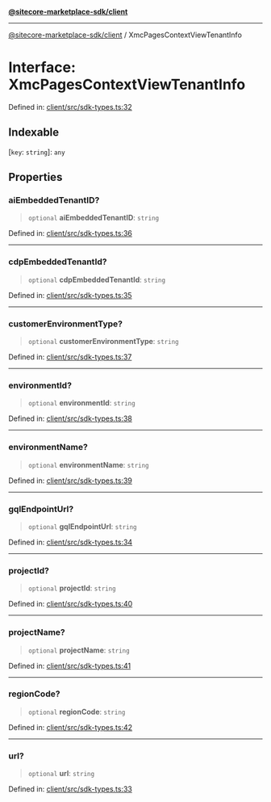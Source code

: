 [**@sitecore-marketplace-sdk/client**](../README.md)

***

[@sitecore-marketplace-sdk/client](../README.md) / XmcPagesContextViewTenantInfo

# Interface: XmcPagesContextViewTenantInfo

Defined in: [client/src/sdk-types.ts:32](https://github.com/Sitecore/sitecore-marketplace-sdk/blob/4fddef1575854206bbf02ee3cfbdeb66bb2ec8a6/packages/client/src/sdk-types.ts#L32)

## Indexable

\[`key`: `string`\]: `any`

## Properties

### aiEmbeddedTenantID?

> `optional` **aiEmbeddedTenantID**: `string`

Defined in: [client/src/sdk-types.ts:36](https://github.com/Sitecore/sitecore-marketplace-sdk/blob/4fddef1575854206bbf02ee3cfbdeb66bb2ec8a6/packages/client/src/sdk-types.ts#L36)

***

### cdpEmbeddedTenantId?

> `optional` **cdpEmbeddedTenantId**: `string`

Defined in: [client/src/sdk-types.ts:35](https://github.com/Sitecore/sitecore-marketplace-sdk/blob/4fddef1575854206bbf02ee3cfbdeb66bb2ec8a6/packages/client/src/sdk-types.ts#L35)

***

### customerEnvironmentType?

> `optional` **customerEnvironmentType**: `string`

Defined in: [client/src/sdk-types.ts:37](https://github.com/Sitecore/sitecore-marketplace-sdk/blob/4fddef1575854206bbf02ee3cfbdeb66bb2ec8a6/packages/client/src/sdk-types.ts#L37)

***

### environmentId?

> `optional` **environmentId**: `string`

Defined in: [client/src/sdk-types.ts:38](https://github.com/Sitecore/sitecore-marketplace-sdk/blob/4fddef1575854206bbf02ee3cfbdeb66bb2ec8a6/packages/client/src/sdk-types.ts#L38)

***

### environmentName?

> `optional` **environmentName**: `string`

Defined in: [client/src/sdk-types.ts:39](https://github.com/Sitecore/sitecore-marketplace-sdk/blob/4fddef1575854206bbf02ee3cfbdeb66bb2ec8a6/packages/client/src/sdk-types.ts#L39)

***

### gqlEndpointUrl?

> `optional` **gqlEndpointUrl**: `string`

Defined in: [client/src/sdk-types.ts:34](https://github.com/Sitecore/sitecore-marketplace-sdk/blob/4fddef1575854206bbf02ee3cfbdeb66bb2ec8a6/packages/client/src/sdk-types.ts#L34)

***

### projectId?

> `optional` **projectId**: `string`

Defined in: [client/src/sdk-types.ts:40](https://github.com/Sitecore/sitecore-marketplace-sdk/blob/4fddef1575854206bbf02ee3cfbdeb66bb2ec8a6/packages/client/src/sdk-types.ts#L40)

***

### projectName?

> `optional` **projectName**: `string`

Defined in: [client/src/sdk-types.ts:41](https://github.com/Sitecore/sitecore-marketplace-sdk/blob/4fddef1575854206bbf02ee3cfbdeb66bb2ec8a6/packages/client/src/sdk-types.ts#L41)

***

### regionCode?

> `optional` **regionCode**: `string`

Defined in: [client/src/sdk-types.ts:42](https://github.com/Sitecore/sitecore-marketplace-sdk/blob/4fddef1575854206bbf02ee3cfbdeb66bb2ec8a6/packages/client/src/sdk-types.ts#L42)

***

### url?

> `optional` **url**: `string`

Defined in: [client/src/sdk-types.ts:33](https://github.com/Sitecore/sitecore-marketplace-sdk/blob/4fddef1575854206bbf02ee3cfbdeb66bb2ec8a6/packages/client/src/sdk-types.ts#L33)
